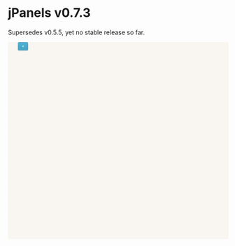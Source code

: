 # jPanels v0.7.3
Supersedes v0.5.5, yet no stable release so far.

![](https://github.com/mechanicious/jquery-panels/blob/gh-pages/jpanels0.7.3-gif.gif.gif?raw=true)
